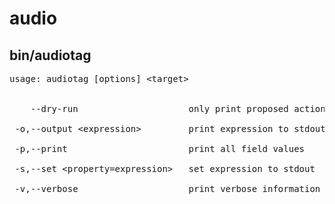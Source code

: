 # audio

## bin/audiotag

<pre>
usage: audiotag [options] &lt;target&gt;
   
    
    --dry-run                     only print proposed action. do not perform action.
 
 -o,--output &lt;expression&gt;         print expression to stdout
 
 -p,--print                       print all field values
 
 -s,--set &lt;property=expression&gt;   set expression to stdout
 
 -v,--verbose                     print verbose information                  
</pre>
